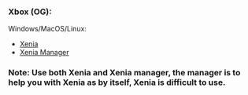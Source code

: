 ### Xbox (OG):

Windows/MacOS/Linux:
- [Xenia](https://xenia.jp/download/)
- [Xenia Manager](https://github.com/xenia-manager/xenia-manager)

### Note: Use both Xenia and Xenia manager, the manager is to help you with Xenia as by itself, Xenia is difficult to use.
